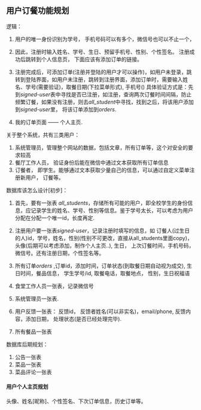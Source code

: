 用户订餐功能规划
---


逻辑：

1. 用户的唯一身份识别为学号， 手机号码可以有多个，微信号也可以不止一个，
2. 因此，注册时输入姓名、学号、生日、预留手机号、性别、个性签名。 注册成功后跳转到个人信息页， 下面应该有添加订单的链接。

3. 注册完成后，可添加订单(注册并登陆的用户才可以操作)，如用户未登录，跳转到登陆界面，如用户未注册，跳转到注册界面，添加订单时，需要输入姓名、学号(需要验证)，取餐日期(下拉菜单形式), 手机号()
具体验证方式是：先到*signed-user*表中寻找是否已注册，如注册，查询两次订餐时间间隔，防止频繁订餐，如果没有注册，则去*all_student*中寻找，找到之后，将该用户添加到*signed-user*里， 将该订单添加到*orders*.

4. 我的订单页面 —— 个人主页.

关于整个系统，共有三类用户：


1. 系统管理员，管理整个网站的数据，包括文章，所有订单等，这个对安全的要求较高
2. 餐厅工作人员， 验证身份后能在微信中通过文本获取所有订单信息
3. 订餐者， 即学生。能够通过文本获取少量自己的信息，可以通过自定义菜单注册新用户，
订餐等。


数据库该怎么设计[初步]：

1. 首先，要有一张表 *all_students*，存储所有可能的用户，即全校学生的身份信息，应记录学生的姓名、学号、性别等信息。鉴于学号太长，可以考虑为用户分配在分配一个唯一id，长度再定.

2. 注册用户要一张表*signed-user*，记录注册时填写的信息，如 订餐人(过生日的人)id，学号，姓名，性别(性别不可更改，直接从all_students里面copy)，头像(后期可以考虑添加，制作个人主页..),
生日， 上次订餐时间，手机号码， 微信号。还有注册日期，个性签名等。

3. 所有订单*orders* ,订单id，添加时间，订单状态(到取餐日期自动视为成交), 生日时间，餐品信息， 学生学号/id, 取餐电话，取餐地点， 性别，生日祝福语

4. 食堂工作人员一张表，记录微信号

5. 系统管理员一张表.

6. 用户反馈一张表： 反馈id， 反馈者姓名(可以非实名)，email/phone, 反馈内容，添加日期，
处理状态(是否已经处理完毕).

7. 所有餐品一张表

数据库后期规划：


1. 公告一张表
2. 菜品一张表
3. 菜品评论一张表



#### 用户个人主页规划

头像、姓名[昵称]、个性签名、下次订单信息，历史订单等。


















